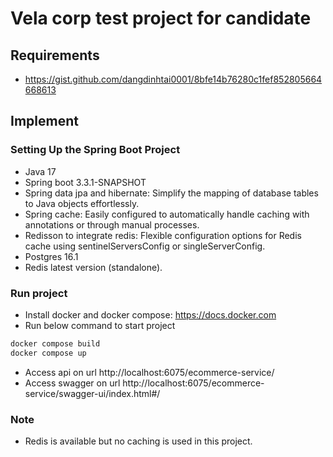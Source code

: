 # Vela corp test project for candidate

## Requirements

- https://gist.github.com/dangdinhtai0001/8bfe14b76280c1fef852805664668613

## Implement

### Setting Up the Spring Boot Project

- Java 17
- Spring boot 3.3.1-SNAPSHOT
- Spring data jpa and hibernate: Simplify the mapping of database tables to Java objects effortlessly.
- Spring cache: Easily configured to automatically handle caching with annotations or through manual processes.
- Redisson to integrate redis: Flexible configuration options for Redis cache using sentinelServersConfig or singleServerConfig.
- Postgres 16.1
- Redis latest version (standalone).

### Run project

- Install docker and docker compose: https://docs.docker.com
- Run below command to start project

```bash
docker compose build
docker compose up
```

- Access api on url http://localhost:6075/ecommerce-service/
- Access swagger on url http://localhost:6075/ecommerce-service/swagger-ui/index.html#/

### Note

- Redis is available but no caching is used in this project.
